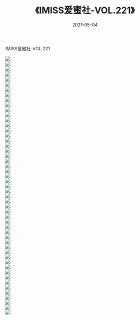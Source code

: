﻿---
layout: post
title:  《IMISS爱蜜社-VOL.221》
date:   2021-05-04
img: http://img.660000.xyz/Sharelink/网络美图/2021/IMISS爱蜜社-VOL.221/000.jpg
categories: [美女, 清纯, 唯美]
---

IMISS爱蜜社-VOL.221

  ![](http://img.660000.xyz/Sharelink/网络美图/2021/IMISS爱蜜社-VOL.221/001.jpg) <br> ![](http://img.660000.xyz/Sharelink/网络美图/2021/IMISS爱蜜社-VOL.221/002.jpg) <br> ![](http://img.660000.xyz/Sharelink/网络美图/2021/IMISS爱蜜社-VOL.221/003.jpg) <br> ![](http://img.660000.xyz/Sharelink/网络美图/2021/IMISS爱蜜社-VOL.221/004.jpg) <br> ![](http://img.660000.xyz/Sharelink/网络美图/2021/IMISS爱蜜社-VOL.221/005.jpg) <br> ![](http://img.660000.xyz/Sharelink/网络美图/2021/IMISS爱蜜社-VOL.221/006.jpg) <br> ![](http://img.660000.xyz/Sharelink/网络美图/2021/IMISS爱蜜社-VOL.221/007.jpg) <br> ![](http://img.660000.xyz/Sharelink/网络美图/2021/IMISS爱蜜社-VOL.221/008.jpg) <br> ![](http://img.660000.xyz/Sharelink/网络美图/2021/IMISS爱蜜社-VOL.221/009.jpg) <br> ![](http://img.660000.xyz/Sharelink/网络美图/2021/IMISS爱蜜社-VOL.221/010.jpg) <br> ![](http://img.660000.xyz/Sharelink/网络美图/2021/IMISS爱蜜社-VOL.221/011.jpg) <br> ![](http://img.660000.xyz/Sharelink/网络美图/2021/IMISS爱蜜社-VOL.221/012.jpg) <br> ![](http://img.660000.xyz/Sharelink/网络美图/2021/IMISS爱蜜社-VOL.221/013.jpg) <br> ![](http://img.660000.xyz/Sharelink/网络美图/2021/IMISS爱蜜社-VOL.221/014.jpg) <br> ![](http://img.660000.xyz/Sharelink/网络美图/2021/IMISS爱蜜社-VOL.221/015.jpg) <br> ![](http://img.660000.xyz/Sharelink/网络美图/2021/IMISS爱蜜社-VOL.221/016.jpg) <br> ![](http://img.660000.xyz/Sharelink/网络美图/2021/IMISS爱蜜社-VOL.221/017.jpg) <br> ![](http://img.660000.xyz/Sharelink/网络美图/2021/IMISS爱蜜社-VOL.221/018.jpg) <br> ![](http://img.660000.xyz/Sharelink/网络美图/2021/IMISS爱蜜社-VOL.221/019.jpg) <br> ![](http://img.660000.xyz/Sharelink/网络美图/2021/IMISS爱蜜社-VOL.221/020.jpg) <br> ![](http://img.660000.xyz/Sharelink/网络美图/2021/IMISS爱蜜社-VOL.221/021.jpg) <br> ![](http://img.660000.xyz/Sharelink/网络美图/2021/IMISS爱蜜社-VOL.221/022.jpg) <br> ![](http://img.660000.xyz/Sharelink/网络美图/2021/IMISS爱蜜社-VOL.221/023.jpg) <br> ![](http://img.660000.xyz/Sharelink/网络美图/2021/IMISS爱蜜社-VOL.221/024.jpg) <br> ![](http://img.660000.xyz/Sharelink/网络美图/2021/IMISS爱蜜社-VOL.221/025.jpg) <br> ![](http://img.660000.xyz/Sharelink/网络美图/2021/IMISS爱蜜社-VOL.221/026.jpg) <br> ![](http://img.660000.xyz/Sharelink/网络美图/2021/IMISS爱蜜社-VOL.221/027.jpg) <br> ![](http://img.660000.xyz/Sharelink/网络美图/2021/IMISS爱蜜社-VOL.221/028.jpg) <br> ![](http://img.660000.xyz/Sharelink/网络美图/2021/IMISS爱蜜社-VOL.221/029.jpg) <br> ![](http://img.660000.xyz/Sharelink/网络美图/2021/IMISS爱蜜社-VOL.221/030.jpg) <br> ![](http://img.660000.xyz/Sharelink/网络美图/2021/IMISS爱蜜社-VOL.221/031.jpg) <br> ![](http://img.660000.xyz/Sharelink/网络美图/2021/IMISS爱蜜社-VOL.221/032.jpg) <br> ![](http://img.660000.xyz/Sharelink/网络美图/2021/IMISS爱蜜社-VOL.221/033.jpg) <br> ![](http://img.660000.xyz/Sharelink/网络美图/2021/IMISS爱蜜社-VOL.221/034.jpg) <br> ![](http://img.660000.xyz/Sharelink/网络美图/2021/IMISS爱蜜社-VOL.221/035.jpg) <br> ![](http://img.660000.xyz/Sharelink/网络美图/2021/IMISS爱蜜社-VOL.221/036.jpg) <br> ![](http://img.660000.xyz/Sharelink/网络美图/2021/IMISS爱蜜社-VOL.221/037.jpg) <br> ![](http://img.660000.xyz/Sharelink/网络美图/2021/IMISS爱蜜社-VOL.221/038.jpg) <br> ![](http://img.660000.xyz/Sharelink/网络美图/2021/IMISS爱蜜社-VOL.221/039.jpg) <br> ![](http://img.660000.xyz/Sharelink/网络美图/2021/IMISS爱蜜社-VOL.221/040.jpg) <br> ![](http://img.660000.xyz/Sharelink/网络美图/2021/IMISS爱蜜社-VOL.221/041.jpg) <br> ![](http://img.660000.xyz/Sharelink/网络美图/2021/IMISS爱蜜社-VOL.221/042.jpg) <br> ![](http://img.660000.xyz/Sharelink/网络美图/2021/IMISS爱蜜社-VOL.221/043.jpg) <br> ![](http://img.660000.xyz/Sharelink/网络美图/2021/IMISS爱蜜社-VOL.221/044.jpg) <br> ![](http://img.660000.xyz/Sharelink/网络美图/2021/IMISS爱蜜社-VOL.221/045.jpg) <br> ![](http://img.660000.xyz/Sharelink/网络美图/2021/IMISS爱蜜社-VOL.221/046.jpg) <br> ![](http://img.660000.xyz/Sharelink/网络美图/2021/IMISS爱蜜社-VOL.221/047.jpg) <br> ![](http://img.660000.xyz/Sharelink/网络美图/2021/IMISS爱蜜社-VOL.221/048.jpg) <br> ![](http://img.660000.xyz/Sharelink/网络美图/2021/IMISS爱蜜社-VOL.221/049.jpg) <br> ![](http://img.660000.xyz/Sharelink/网络美图/2021/IMISS爱蜜社-VOL.221/050.jpg) <br> ![](http://img.660000.xyz/Sharelink/网络美图/2021/IMISS爱蜜社-VOL.221/051.jpg) <br>